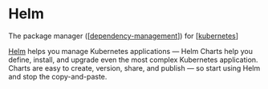 # Helm

The package manager ([[dependency-management]]) for [[kubernetes]]

[Helm](https://helm.sh/) helps you manage Kubernetes applications — Helm Charts help you define, install, and upgrade even the most complex Kubernetes application. Charts are easy to create, version, share, and publish — so start using Helm and stop the copy-and-paste.

[//begin]: # "Autogenerated link references for markdown compatibility"
[kubernetes]: kubernetes "Kubernetes (k8s)"
[dependency-management]: ../software-engineering/dependency-management "Dependencies Management"
[//end]: # "Autogenerated link references"
